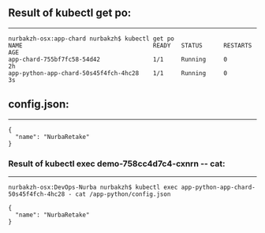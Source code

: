 ## Result of kubectl get po:
___
```
nurbakzh-osx:app-chard nurbakzh$ kubectl get po
NAME                                     READY   STATUS      RESTARTS    AGE
app-chard-755bf7fc58-54d42               1/1     Running     0           2h
app-python-app-chard-50s45f4fch-4hc28    1/1     Running     0           3s
```

## config.json:
___
```
{
  "name": "NurbaRetake"
}
```

### Result of kubectl exec demo-758cc4d7c4-cxnrn -- cat:
___
```
nurbakzh-osx:DevOps-Nurba nurbakzh$ kubectl exec app-python-app-chard-50s45f4fch-4hc28 - cat /app-python/config.json

{
  "name": "NurbaRetake"
}
```
